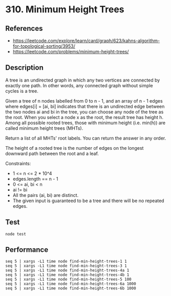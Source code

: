 # 310. Minimum Height Trees

## References

- https://leetcode.com/explore/learn/card/graph/623/kahns-algorithm-for-topological-sorting/3953/
- https://leetcode.com/problems/minimum-height-trees/

## Description

A tree is an undirected graph in which any two vertices are connected by exactly one path. In other words, any connected graph without simple cycles is a tree.

Given a tree of n nodes labelled from 0 to n - 1, and an array of n - 1 edges where edges[i] = [ai, bi] indicates that there is an undirected edge between the two nodes ai and bi in the tree, you can choose any node of the tree as the root. When you select a node x as the root, the result tree has height h. Among all possible rooted trees, those with minimum height (i.e. min(h))  are called minimum height trees (MHTs).

Return a list of all MHTs' root labels. You can return the answer in any order.

The height of a rooted tree is the number of edges on the longest downward path between the root and a leaf.

Constraints:

- 1 <= n <= 2 * 10^4
- edges.length == n - 1
- 0 <= ai, bi < n
- ai != bi
- All the pairs (ai, bi) are distinct.
- The given input is guaranteed to be a tree and there will be no repeated edges.

## Test
```
node test
```

## Performance
```
seq 5 | xargs -L1 time node find-min-height-trees-1 1
seq 5 | xargs -L1 time node find-min-height-trees-3 1
seq 5 | xargs -L1 time node find-min-height-trees-4a 1
seq 5 | xargs -L1 time node find-min-height-trees-4b 1
seq 5 | xargs -L1 time node find-min-height-trees-5 100
seq 5 | xargs -L1 time node find-min-height-trees-6a 1000
seq 5 | xargs -L1 time node find-min-height-trees-6b 1000
```